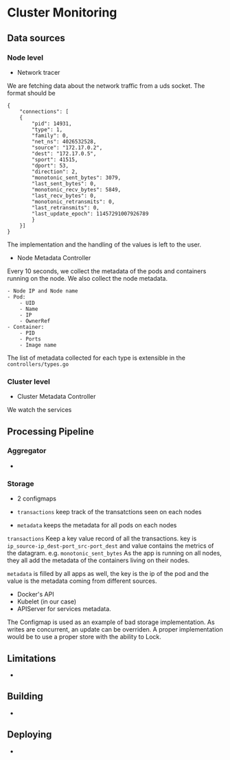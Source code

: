# Cluster Monitoring

## Data sources

### Node level

- Network tracer

We are fetching data about the network traffic from a uds socket.
The format should be

```
{
	"connections": [
	{
		"pid": 14931,
		"type": 1,
		"family": 0,
		"net_ns": 4026532528,
		"source": "172.17.0.2",
		"dest": "172.17.0.5",
		"sport": 41515,
		"dport": 53,
		"direction": 2,
		"monotonic_sent_bytes": 3079,
		"last_sent_bytes": 0,
		"monotonic_recv_bytes": 5849,
		"last_recv_bytes": 0,
		"monotonic_retransmits": 0,
		"last_retransmits": 0,
		"last_update_epoch": 11457291007926789
		}
	}]
}
```

The implementation and the handling of the values is left to the user.

- Node Metadata Controller

Every 10 seconds, we collect the metadata of the pods and containers running on the node.
We also collect the node metadata.

    - Node IP and Node name
    - Pod:
        - UID
        - Name
        - IP
        - OwnerRef
    - Container:
        - PID
        - Ports
        - Image name

The list of metadata collected for each type is extensible in the
`controllers/types.go`

### Cluster level

- Cluster Metadata Controller

We watch the services

## Processing Pipeline

### Aggregator

-

### Storage

- 2 configmaps

 - `transactions` keep track of the transatctions seen on each nodes
 - `metadata` keeps the metadata for all pods on each nodes

`transactions`
Keep a key value record of all the transactions.
key is `ip_source-ip_dest-port_src-port_dest` and value contains the metrics of the datagram.
e.g. `monotonic_sent_bytes`
As the app is running on all nodes, they all add the metadata of the containers living on their nodes.

`metadata` is filled by all apps as well, the key is the ip of the pod and the value is the metadata coming from different sources.
- Docker's API
- Kubelet (in our case)
- APIServer for services metadata.

The Configmap is used as an example of bad storage implementation.
As writes are concurrent, an update can be overriden.
A proper implementation would be to use a proper store with the ability to Lock.

## Limitations

-

## Building

-

## Deploying

-
